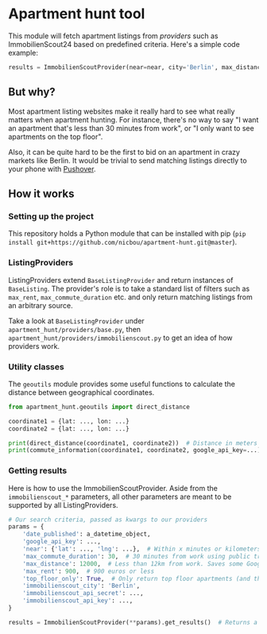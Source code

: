 # Apartment hunt tool

This module will fetch apartment listings from *providers* such as ImmobilienScout24 based on predefined criteria. Here's a simple code example:

```python
results = ImmobilienScoutProvider(near=near, city='Berlin', max_distance=8000, max_commute_duration=30, max_rent=900, top_floor_only=True).get_results()
```

## But why?

Most apartment listing websites make it really hard to see what really matters when apartment hunting. For instance, there's no way to say "I want an apartment that's less than 30 minutes from work", or "I only want to see apartments on the top floor".

Also, it can be quite hard to be the first to bid on an apartment in crazy markets like Berlin. It would be trivial to send matching listings directly to your phone with [Pushover](https://pushover.net).

## How it works

### Setting up the project

This repository holds a Python module that can be installed with pip (`pip install git+https://github.com/nicbou/apartment-hunt.git@master`).

### ListingProviders

ListingProviders extend `BaseListingProvider` and return instances of `BaseListing`. The provider's role is to take a standard list of filters such as `max_rent`, `max_commute_duration` etc. and only return matching listings from an arbitrary source.

Take a look at `BaseListingProvider` under `apartment_hunt/providers/base.py`, then `apartment_hunt/providers/immobilienscout.py` to get an idea of how providers work.

### Utility classes

The `geoutils` module provides some useful functions to calculate the distance between geographical coordinates.

```python
from apartment_hunt.geoutils import direct_distance

coordinate1 = {lat: ..., lon: ...}
coordinate2 = {lat: ..., lon: ...}

print(direct_distance(coordinate1, coordinate2))  # Distance in meters
print(commute_information(coordinate1, coordinate2, google_api_key=...))  # {'commute_summary':['U6', 'S5', 'M10'], 'commute_duration': 30}
```

### Getting results

Here is how to use the ImmobilienScoutProvider. Aside from the `immobilienscout_*` parameters, all other parameters are meant to be supported by all ListingProviders.

```python
# Our search criteria, passed as kwargs to our providers
params = {
    'date_published': a_datetime_object,
    'google_api_key': ...,
    'near': {'lat': ..., 'lng': ...},  # Within x minutes or kilometers from this point
    'max_commute_duration': 30,  # 30 minutes from work using public transit
    'max_distance': 12000,  # Less than 12km from work. Saves some Google Directions API calls
    'max_rent': 900,  # 900 euros or less
    'top_floor_only': True,  # Only return top floor apartments (and those with undefined top floor)
    'immobilienscout_city': 'Berlin',
    'immobilienscout_api_secret': ...,
    'immobilienscout_api_key': ...,
}

results = ImmobilienScoutProvider(**params).get_results()  # Returns a list of ImmobilienScoutListing items
```
